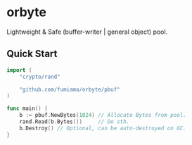 # orbyte
Lightweight &amp; Safe (buffer-writer | general object) pool.

## Quick Start
```go
import (
    "crypto/rand"

    "github.com/fumiama/orbyte/pbuf"
)

func main() {
    b := pbuf.NewBytes(1024) // Allocate Bytes from pool.
    rand.Read(b.Bytes())     // Do sth.
    b.Destroy() // Optional, can be auto-destroyed on GC.
}
```
